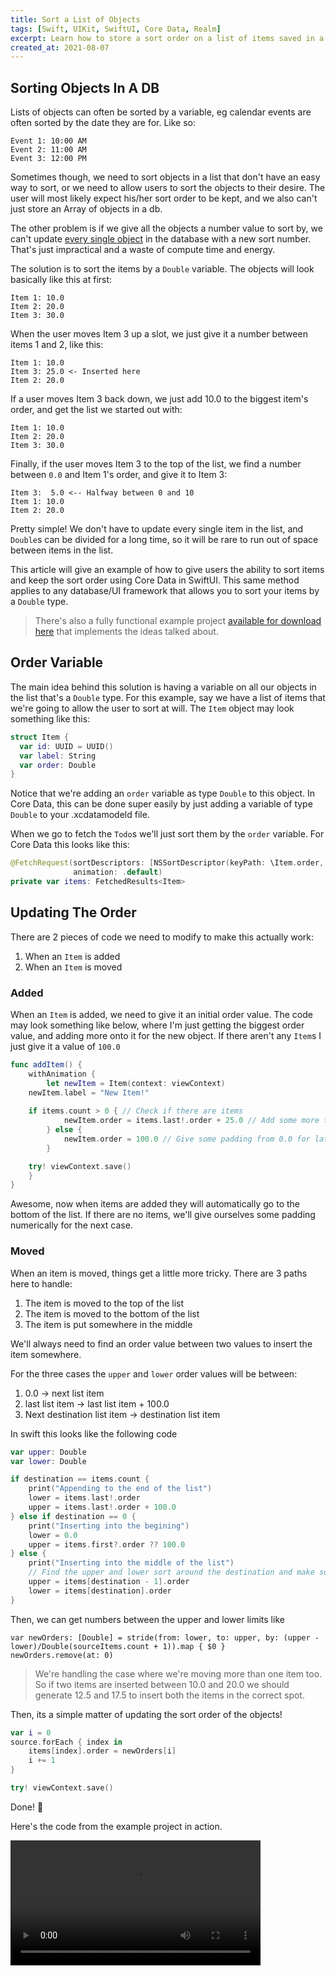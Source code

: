 ```yaml
---
title: Sort a List of Objects
tags: [Swift, UIKit, SwiftUI, Core Data, Realm]
excerpt: Learn how to store a sort order on a list of items saved in a database.
created_at: 2021-08-07
---
```


## Sorting Objects In A DB

Lists of objects can often be sorted by a variable, eg calendar events are often sorted by the date they are for. Like so:

```
Event 1: 10:00 AM
Event 2: 11:00 AM
Event 3: 12:00 PM
```

Sometimes though, we need to sort objects in a list that don't have an easy way to sort, or we need to allow users to sort the objects to their desire. The user will most likely expect his/her sort order to be kept, and we also can't just store an Array of objects in a db. 

The other problem is if we give all the objects a number value to sort by, we can't update <u>every single object</u> in the database with a new sort number. That's just impractical and a waste of compute time and energy.

The solution is to sort the items by a `Double` variable. The objects will look basically like this at first:

```
Item 1: 10.0
Item 2: 20.0
Item 3: 30.0
```

When the user moves Item 3 up a slot, we just give it a number between items 1 and 2, like this:

```
Item 1: 10.0
Item 3: 25.0 <- Inserted here
Item 2: 20.0
```

If a user moves Item 3 back down, we just add 10.0 to the biggest item's order, and get the list we started out with:

```
Item 1: 10.0
Item 2: 20.0
Item 3: 30.0
```

Finally, if the user moves Item 3 to the top of the list, we find a number between `0.0` and Item 1's order, and give it to Item 3:

```
Item 3:  5.0 <-- Halfway between 0 and 10
Item 1: 10.0
Item 2: 20.0
```

Pretty simple! We don't have to update every single item in the list, and `Double`s can be divided for a long time, so it will be rare to run out of space between items in the list.

This article will give an example of how to give users the ability to sort items and keep the sort order using Core Data in SwiftUI. This same method applies to any database/UI framework that allows you to sort your items by a `Double` type.

> There's also a fully functional example project [available for download here](https://github.com/thecoolwinter/SortDBExample) that implements the ideas talked about.

## Order Variable

The main idea behind this solution is having a variable on all our objects in the list that's a `Double` type. For this example, say we have a list of items that we're going to allow the user to sort at will. The `Item` object may look something like this:

```swift
struct Item {
  var id: UUID = UUID()
  var label: String
  var order: Double
}
```

Notice that we're adding an `order` variable as type `Double` to this object. In Core Data, this can be done super easily by just adding a variable of type `Double` to your .xcdatamodeld file.

When we go to fetch the `Todo`s we'll just sort them by the `order` variable. For Core Data this looks like this:

```swift
@FetchRequest(sortDescriptors: [NSSortDescriptor(keyPath: \Item.order, ascending: true)], 
              animation: .default)
private var items: FetchedResults<Item>
```

## Updating The Order

There are 2 pieces of code we need to modify to make this actually work:

1. When an `Item` is added
2. When an `Item` is moved

### Added

When an `Item` is added, we need to give it an initial order value. The code may look something like below, where I'm just getting the biggest order value, and adding more onto it for the new object. If there aren't any `Item`s I just give it a value of `100.0`

```swift
func addItem() {
	withAnimation {
		let newItem = Item(context: viewContext)
    newItem.label = "New Item!"
    
    if items.count > 0 { // Check if there are items
			newItem.order = items.last!.order + 25.0 // Add some more to the order
		} else {
			newItem.order = 100.0 // Give some padding from 0.0 for later
		}

    try! viewContext.save()
	}
}
```

Awesome, now when items are added they will automatically go to the bottom of the list. If there are no items, we'll give ourselves some padding numerically for the next case.

### Moved

When an item is moved, things get a little more tricky. There are 3 paths here to handle:

1. The item is moved to the top of the list
2. The item is moved to the bottom of the list
3. The item is put somewhere in the middle

We'll always need to find an order value between two values to insert the item somewhere. 

For the three cases the `upper` and `lower` order values will be between:

1. 0.0 -> next list item
2. last list item -> last list item + 100.0
3. Next destination list item -> destination list item

In swift this looks like the following code

```swift
var upper: Double
var lower: Double

if destination == items.count {
    print("Appending to the end of the list")
    lower = items.last!.order
    upper = items.last!.order + 100.0
} else if destination == 0 {
    print("Inserting into the begining")
    lower = 0.0
    upper = items.first?.order ?? 100.0
} else {
    print("Inserting into the middle of the list")
    // Find the upper and lower sort around the destination and make some sort orders
    upper = items[destination - 1].order
    lower = items[destination].order
}
```

Then, we can get numbers between the upper and lower limits like

```swi
var newOrders: [Double] = stride(from: lower, to: upper, by: (upper - lower)/Double(sourceItems.count + 1)).map { $0 }
newOrders.remove(at: 0)
```

> We're handling the case where we're moving more than one item too. So if two items are inserted between 10.0 and 20.0 we should generate 12.5 and 17.5 to insert both the items in the correct spot.

Then, its a simple matter of updating the sort order of the objects!

```swift
var i = 0
source.forEach { index in
    items[index].order = newOrders[i]
    i += 1
}

try! viewContext.save()
```

Done! 🎉

Here's the code from the example project in action.

<video width="400" controls>
  <source src="/2021/08/07/video.mp4" type="video/mp4">
  Your browser does not support the video tag.
</video> 
